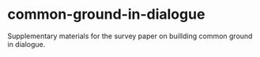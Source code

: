 # common-ground-in-dialogue
Supplementary materials for the survey paper on buillding common ground in dialogue.
